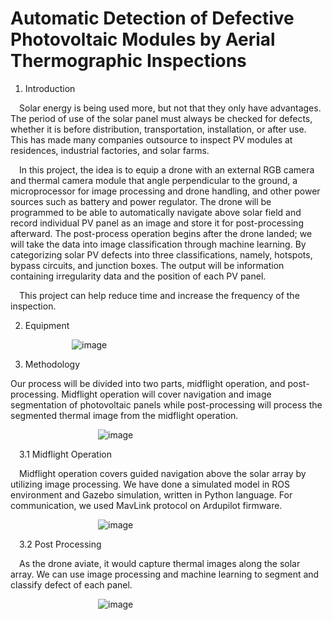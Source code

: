 # Automatic Detection of Defective Photovoltaic Modules by Aerial Thermographic Inspections


1)	Introduction

   &emsp;Solar energy is being used more, but not that they only have advantages. The period of use of the solar panel must always be checked for defects, whether it is before distribution, transportation, installation, or after use. This has made many companies outsource to inspect PV modules at residences, industrial factories, and solar farms. 

   &emsp;In this project, the idea is to equip a drone with an external RGB camera and thermal camera module that angle perpendicular to the ground, a microprocessor for image processing and drone handling, and other power sources such as battery and power regulator. The drone will be programmed to be able to automatically navigate above solar field and record individual PV panel as an image and store it for post-processing afterward. The post-process operation begins after the drone landed; we will take the data into image classification through machine learning. By categorizing solar PV defects into three classifications, namely, hotspots, bypass circuits, and junction boxes. The output will be information containing irregularity data and the position of each PV panel.

  &emsp;This project can help reduce time and increase the frequency of the inspection.

2)	Equipment

&emsp;&emsp;&emsp;&emsp;&emsp;&emsp;&emsp;![image](https://user-images.githubusercontent.com/86349365/148644938-7b7d1b03-9abb-40e1-9fed-3e07e98f7866.png)

3)	Methodology

Our process will be divided into two parts, midflight operation, and post-processing. Midflight operation will cover navigation and image segmentation of photovoltaic panels while post-processing will process the segmented thermal image from the midflight operation.

&emsp;&emsp;&emsp;&emsp;&emsp;&emsp;&emsp;&emsp;&emsp;&emsp;![image](https://user-images.githubusercontent.com/86349365/148644983-6d2508b7-ab68-438f-875a-fd17bf80f8e6.png)

&emsp;3.1	  Midflight Operation

&emsp;Midflight operation covers guided navigation above the solar array by utilizing image processing.
We have done a simulated model in ROS environment and Gazebo simulation, written in Python language. For communication, we used MavLink protocol on Ardupilot firmware.

&emsp;&emsp;&emsp;&emsp;&emsp;&emsp;&emsp;&emsp;&emsp;&emsp;![image](https://user-images.githubusercontent.com/86349365/148645011-61da30be-32e2-4373-958f-d6705be6fbcc.png)

&emsp;3.2	 Post Processing

&emsp;As the drone aviate, it would capture thermal images along the solar array. We can use image processing and machine learning to segment and classify defect of each panel. 

&emsp;&emsp;&emsp;&emsp;&emsp;&emsp;&emsp;&emsp;&emsp;&emsp;![image](https://user-images.githubusercontent.com/86349365/148645092-2e4cac9a-f7a3-46d0-b247-b37248c3f632.png)

